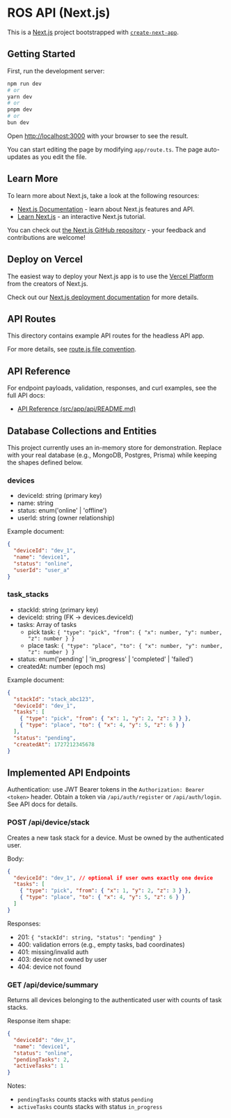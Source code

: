 # ROS API (Next.js)

This is a [Next.js](https://nextjs.org) project bootstrapped with [`create-next-app`](https://nextjs.org/docs/app/api-reference/create-next-app).

## Getting Started

First, run the development server:

```bash
npm run dev
# or
yarn dev
# or
pnpm dev
# or
bun dev
```

Open [http://localhost:3000](http://localhost:3000) with your browser to see the result.

You can start editing the page by modifying `app/route.ts`. The page auto-updates as you edit the file.

## Learn More

To learn more about Next.js, take a look at the following resources:

- [Next.js Documentation](https://nextjs.org/docs) - learn about Next.js features and API.
- [Learn Next.js](https://nextjs.org/learn) - an interactive Next.js tutorial.

You can check out [the Next.js GitHub repository](https://github.com/vercel/next.js) - your feedback and contributions are welcome!

## Deploy on Vercel

The easiest way to deploy your Next.js app is to use the [Vercel Platform](https://vercel.com/new?utm_medium=default-template&filter=next.js&utm_source=create-next-app&utm_campaign=create-next-app-readme) from the creators of Next.js.

Check out our [Next.js deployment documentation](https://nextjs.org/docs/app/building-your-application/deploying) for more details.

## API Routes

This directory contains example API routes for the headless API app.

For more details, see [route.js file convention](https://nextjs.org/docs/app/api-reference/file-conventions/route).

## API Reference

For endpoint payloads, validation, responses, and curl examples, see the full API docs:

- [API Reference (src/app/api/README.md)](src/app/api/README.md)

## Database Collections and Entities

This project currently uses an in-memory store for demonstration. Replace with your real database (e.g., MongoDB, Postgres, Prisma) while keeping the shapes defined below.

### devices

- deviceId: string (primary key)
- name: string
- status: enum('online' | 'offline')
- userId: string (owner relationship)

Example document:

```json
{
  "deviceId": "dev_1",
  "name": "device1",
  "status": "online",
  "userId": "user_a"
}
```

### task_stacks

- stackId: string (primary key)
- deviceId: string (FK -> devices.deviceId)
- tasks: Array of tasks
  - pick task: `{ "type": "pick", "from": { "x": number, "y": number, "z": number } }`
  - place task: `{ "type": "place", "to": { "x": number, "y": number, "z": number } }`
- status: enum('pending' | 'in_progress' | 'completed' | 'failed')
- createdAt: number (epoch ms)

Example document:

```json
{
  "stackId": "stack_abc123",
  "deviceId": "dev_1",
  "tasks": [
    { "type": "pick", "from": { "x": 1, "y": 2, "z": 3 } },
    { "type": "place", "to": { "x": 4, "y": 5, "z": 6 } }
  ],
  "status": "pending",
  "createdAt": 1727212345678
}
```

## Implemented API Endpoints

Authentication: use JWT Bearer tokens in the `Authorization: Bearer <token>` header. Obtain a token via `/api/auth/register` or `/api/auth/login`. See API docs for details.

### POST /api/device/stack

Creates a new task stack for a device. Must be owned by the authenticated user.

Body:

```json
{
  "deviceId": "dev_1", // optional if user owns exactly one device
  "tasks": [
    { "type": "pick", "from": { "x": 1, "y": 2, "z": 3 } },
    { "type": "place", "to": { "x": 4, "y": 5, "z": 6 } }
  ]
}
```

Responses:

- 201: `{ "stackId": string, "status": "pending" }`
- 400: validation errors (e.g., empty tasks, bad coordinates)
- 401: missing/invalid auth
- 403: device not owned by user
- 404: device not found

### GET /api/device/summary

Returns all devices belonging to the authenticated user with counts of task stacks.

Response item shape:

```json
{
  "deviceId": "dev_1",
  "name": "device1",
  "status": "online",
  "pendingTasks": 2,
  "activeTasks": 1
}
```

Notes:

- `pendingTasks` counts stacks with status `pending`
- `activeTasks` counts stacks with status `in_progress`
